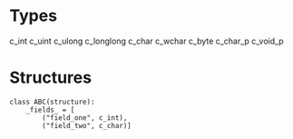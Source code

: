 <!-- TITLE: Python Ctypes -->
<!-- SUBTITLE: A quick summary of Python Ctypes -->

# Types
c_int
c_uint
c_ulong
c_longlong
c_char
c_wchar
c_byte
c_char_p
c_void_p
# Structures
```
class ABC(structure): 
    _fields_ = [
		("field_one", c_int),
		("field_two", c_char)]
```
